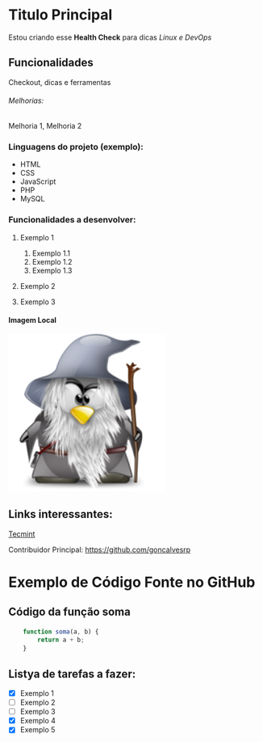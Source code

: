 # Titulo Principal 

Estou criando esse **Health Check** para dicas *Linux e DevOps*

## Funcionalidades

Checkout, dicas e ferramentas

###### Melhorias: 

Melhoria 1, Melhoria 2

### Linguagens do projeto (exemplo):

* HTML
* CSS
* JavaScript
* PHP
* MySQL

### Funcionalidades a desenvolver:

1. Exemplo 1
    1. Exemplo 1.1
    2. Exemplo 1.2
    3. Exemplo 1.3
2. Exemplo 2

3. Exemplo 3

#### Imagem Local

![Tux Gandalf](img/tux-gandalf.png)

## Links interessantes:

[Tecmint](https://www.tecmint.com/)

Contribuidor Principal: https://github.com/goncalvesrp 

# Exemplo de Código Fonte no GitHub

## Código da função soma

```javascript
    function soma(a, b) {
        return a + b;
    }
```

## Listya de tarefas a fazer:

- [x] Exemplo 1
- [ ] Exemplo 2
- [ ] Exemplo 3
- [x] Exemplo 4
- [x] Exemplo 5